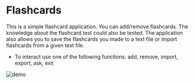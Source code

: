 # Flashcards
This is a simple flashcard application. You can add/remove flashcards. The knowledge about the flashcard test could also be tested. 
The application also allows you to save the flashcards you made to a text file or import flashcards from a given text file. 

- To interact use one of the following functions: add, remove, import, export, ask, exit

![demo](https://user-images.githubusercontent.com/65969444/96377275-a95d1a00-117c-11eb-87f2-b111219e6efd.gif)

